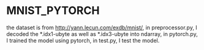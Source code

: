 # MNIST_PYTORCH
the dataset is from http://yann.lecun.com/exdb/mnist/, in preprocessor.py, I decoded the *.idx1-ubyte as well as *.idx3-ubyte into ndarray, in pytorch.py, I trained the model using pytorch, in test.py, I test the model.
